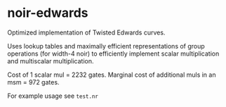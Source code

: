 # noir-edwards

Optimized implementation of Twisted Edwards curves.

Uses lookup tables and maximally efficient representations of group operations (for width-4 noir) to efficiently implement scalar multiplication and multiscalar multiplication.

Cost of 1 scalar mul = 2232 gates. Marginal cost of additional muls in an msm = 972 gates.

For example usage see `test.nr`

